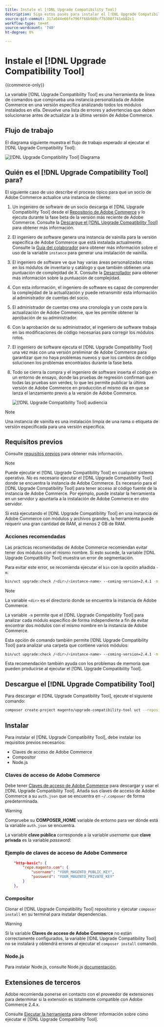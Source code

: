 ```yaml
---
title: Instale el [!DNL Upgrade Compatibility Tool]
description: Siga estos pasos para instalar el [!DNL Upgrade Compatibility Tool] para su proyecto de Adobe Commerce.
source-git-commit: 317a044e66fe796ff66b9d8cf7b308f741eb82c1
workflow-type: tm+mt
source-wordcount: '740'
ht-degree: 0%

---
```



# Instale el [!DNL Upgrade Compatibility Tool]

{{commerce-only}}

La variable [!DNL Upgrade Compatibility Tool] es una herramienta de línea de comandos que comprueba una instancia personalizada de Adobe Commerce en una versión específica analizando todos los módulos instalados en ella. Devuelve una lista de errores y advertencias que deben solucionarse antes de actualizar a la última versión de Adobe Commerce.

## Flujo de trabajo

El diagrama siguiente muestra el flujo de trabajo esperado al ejecutar el [!DNL Upgrade Compatibility Tool]:

![[!DNL Upgrade Compatibility Tool] Diagrama](../../assets/upgrade-guide/mvp-diagram-v3.png)

## Quién es el [!DNL Upgrade Compatibility Tool] para?

El siguiente caso de uso describe el proceso típico para que un socio de Adobe Commerce actualice una instancia de cliente:

1. Un ingeniero de software de un socio descarga el [!DNL Upgrade Compatibility Tool] desde el [Repositorio de Adobe Commerce](https://repo.magento.com/) y lo ejecuta durante la fase beta de la versión más reciente de Adobe Commerce. Consulte la [Descargue el [!DNL Upgrade Compatibility Tool]](../upgrade-compatibility-tool/install.md#download-the-upgrade-compatibility-tool) para obtener más información.
1. El ingeniero de software genera una instancia de vainilla para la versión específica de Adobe Commerce que está instalada actualmente. Consulte la [Guía del colaborador](https://devdocs.magento.com/contributor-guide/contributing.html#vanilla-pr) para obtener más información sobre el uso de la variable `instance` para generar una instalación de vainilla.
1. El ingeniero de software ve que hay varias áreas personalizadas rotas en los módulos de inventario y catálogo y que también obtienen una puntuación de complejidad de X. Consulte la [Desarrollador](../upgrade-compatibility-tool/developer.md) para obtener más información sobre la puntuación de complejidad.
1. Con esta información, el ingeniero de software es capaz de comprender la complejidad de la actualización y puede retransmitir esta información al administrador de cuentas del socio.
1. El administrador de cuentas crea una cronología y un coste para la actualización de Adobe Commerce, que les permite obtener la aprobación de su administrador.
1. Con la aprobación de su administrador, el ingeniero de software trabaja en las modificaciones de código necesarias para corregir los módulos rotos.
1. El ingeniero de software ejecuta el [!DNL Upgrade Compatibility Tool] una vez más con una versión preliminar de Adobe Commerce para garantizar que no haya problemas nuevos y que los cambios de código solucionen los problemas encontrados durante la fase beta.
1. Todo se cierra la compra y el ingeniero de software inserta el código en un entorno de ensayo, donde las pruebas de regresión confirman que todas las pruebas son verdes, lo que les permite publicar la última versión de Adobe Commerce en producción el mismo día en que se lanza el lanzamiento previo a la versión de Adobe Commerce.

   ![[!DNL Upgrade Compatibility Tool] audiencia](../../assets/upgrade-guide/audience-uct-v3.png)

>[!NOTE]
>
>Una instancia de vainilla es una instalación limpia de una rama o etiqueta de versión especificada para una versión específica.

## Requisitos previos

Consulte [requisitos previos](../upgrade-compatibility-tool/prerequisites.md) para obtener más información.

>[!NOTE]
>
>Puede ejecutar el [!DNL Upgrade Compatibility Tool] en cualquier sistema operativo. No es necesario ejecutar el [!DNL Upgrade Compatibility Tool] donde se encuentra la instancia de Adobe Commerce. Es necesario para el [!DNL Upgrade Compatibility Tool] para tener acceso al código fuente de la instancia de Adobe Commerce. Por ejemplo, puede instalar la herramienta en un servidor y apuntarla a la instalación de Adobe Commerce en otro servidor.

Si está ejecutando el [!DNL Upgrade Compatibility Tool] en una instancia de Adobe Commerce con módulos y archivos grandes, la herramienta puede requerir una gran cantidad de RAM, al menos 2 GB de RAM.

### Acciones recomendadas

Las prácticas recomendadas de Adobe Commerce recomiendan evitar tener dos módulos con el mismo nombre. Si esto sucede, la variable [!DNL Upgrade Compatibility Tool] muestra un error de segmentación.

Para evitar este error, se recomienda ejecutar el `bin` con la opción añadida `-m`:

```bash
bin/uct upgrade:check /<dir>/<instance-name> --coming-version=2.4.1 -m /vendor/<vendor-name>/<module-name>
```

>[!NOTE]
>
>La variable `<dir>` es el directorio donde se encuentra la instancia de Adobe Commerce.

La variable `-m` permite que el [!DNL Upgrade Compatibility Tool] para analizar cada módulo específico de forma independiente a fin de evitar encontrar dos módulos con el mismo nombre en la instancia de Adobe Commerce.

Esta opción de comando también permite [!DNL Upgrade Compatibility Tool] para analizar una carpeta que contiene varios módulos:

```bash
bin/uct upgrade:check /<dir>/<instance-name> --coming-version=2.4.1 -m /vendor/<vendor-name>/
```

Esta recomendación también ayuda con los problemas de memoria que pueden producirse al ejecutar el [!DNL Upgrade Compatibility Tool].

## Descargue el [!DNL Upgrade Compatibility Tool]

Para descargar el [!DNL Upgrade Compatibility Tool], ejecute el siguiente comando:

```bash
composer create-project magento/upgrade-compatibility-tool uct --repository https://repo.magento.com
```

## Instalar

Para instalar el [!DNL Upgrade Compatibility Tool], debe instalar los requisitos previos necesarios:

* Claves de acceso de Adobe Commerce
* Compositor
* Node.js

### Claves de acceso de Adobe Commerce

Debe tener [Claves de acceso de Adobe Commerce](https://devdocs.magento.com/marketplace/sellers/profile-information.html#access-keys) para descargar y usar el [!DNL Upgrade Compatibility Tool]. Añada sus claves de acceso de Adobe Commerce a su `auth.json` que se encuentra en `~/.composer` de forma predeterminada.

>[!WARNING]
>
>Compruebe su **COMPOSER_HOME** variable de entorno para ver dónde está la variable `auth.json` se encuentra.

La variable **clave pública** corresponde a la variable _username_ que **clave privada** es la variable _password_:

### Ejemplo de claves de acceso de Adobe Commerce

```json
    "http-basic": {
        "repo.magento.com": {
            "username": "YOUR_MAGENTO_PUBLIC_KEY",
            "password": "YOUR_MAGENTO_PRIVATE_KEY"
        }
    },
```

### Compositor

Clonar el [!DNL Upgrade Compatibility Tool] repositorio y ejecutar `composer install` en su terminal para instalar dependencias.

>[!WARNING]
>
>Si la variable **Claves de acceso de Adobe Commerce** no están correctamente configurados, la variable [!DNL Upgrade Compatibility Tool] no se instalará y obtendrá errores al ejecutar el `composer install` comando.

### Node.js

Para instalar Node.js, consulte Node.js [documentación](https://nodejs.dev/learn/how-to-install-nodejs).

## Extensiones de terceros

Adobe recomienda ponerse en contacto con el proveedor de extensiones para determinar si la extensión es totalmente compatible con Adobe Commerce 2.4.x.

Consulte [Ejecutar la herramienta](../upgrade-compatibility-tool/run.md) para obtener información sobre cómo ejecutar el [!DNL Upgrade Compatibility Tool].
